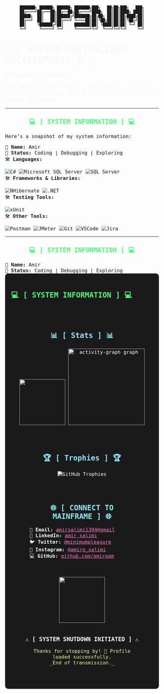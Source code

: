 <div align="center">

```
███████╗ ██████╗ ██████╗ ███████╗███╗   ██╗██╗███╗   ███╗
██╔════╝██╔═══██╗██╔══██╗██╔════╝████╗  ██║██║████╗ ████║
█████╗  ██║   ██║██████╔╝███████╗██╔██╗ ██║██║██╔████╔██║
██╔══╝  ██║   ██║██╔═══╝ ╚════██║██║╚██╗██║██║██║╚██╔╝██║
██║     ╚██████╔╝██║     ███████║██║ ╚████║██║██║ ╚═╝ ██║
╚═╝      ╚═════╝ ╚═╝     ╚══════╝╚═╝  ╚═══╝╚═╝╚═╝     ╚═╝
```

</div>
<h1 style="color:#f8f8f2; font-family:monospace; font-size:30px;">
👾 [ SYSTEM INITIALIZED SUCCESSFULLY ] 👾
</h1>
</div>
<dive>
  <p style="color: #f8f8f2; font-family:monospace; font-size:18px;text-align: left;">
  <strong>Greetings, Traveler! 👋</strong>
</p>
  <p style="color: #f8f8f2; font-family:monospace; font-size:18px;text-align: left;">
  I’m <strong>Amir</strong>, a coder with a passion for solving complex challenges and bringing retro vibes to modern solutions.
</p>
</dive>

---
<div align=center> <h2 style="color:#50fa7b; font-family:monospace; ">💻 [ SYSTEM INFORMATION ] 💻</h2></div>


  <p style="font-family:monospace; font-size:16px;">Here’s a snapshot of my system information:</p>

  <ul style="font-family:monospace; font-size:16px; list-style:none; padding:0;">
    <li>🔧 <strong>Name:</strong> Amir</li>
    <li>🚀 <strong>Status:</strong> Coding | Debugging | Exploring</li>
    <li>🛠️ <strong>Languages:</strong></li>
    <ul style="display: flex; flex-wrap: wrap; gap: 10px; list-style: none; padding: 0;">
      <li>
        <img src="https://img.shields.io/badge/-C%23-black?style=for-the-badge&logo=c-sharp&logoColor=white" alt="C#">
      </li>
      <li>
        <img src="https://img.shields.io/badge/-Microsoft%20SQL%20Server-black?style=for-the-badge&logo=microsoft-sql-server&logoColor=white" alt="Microsoft SQL Server">
      </li>
      <li>
        <img src="https://img.shields.io/badge/-SQL%20Server-black?style=for-the-badge&logo=microsoft-sql-server&logoColor=white" alt="SQL Server">
      </li>
    </ul>
    <li>🛠️ <strong>Frameworks & Libraries:</strong></li>
    <ul style="display: flex; flex-wrap: wrap; gap: 10px; list-style: none; padding: 0;">
      <li>
        <img src="https://img.shields.io/badge/-NHibernate-black?style=for-the-badge&logo=hibernate&logoColor=white" alt="NHibernate">
      </li>
      <li>
        <img src="https://img.shields.io/badge/-.NET-black?style=for-the-badge&logo=dotnet&logoColor=white" alt=".NET">
      </li>
    </ul>
    <li>🛠️ <strong>Testing Tools:</strong></li>
    <ul style="display: flex; flex-wrap: wrap; gap: 10px; list-style: none; padding: 0;">
        <img src="https://img.shields.io/badge/-xUnit-black?style=for-the-badge&logo=dotnet&logoColor=white" alt="xUnit">
      </li>
    </ul>
    <li>🛠️ <strong>Other Tools:</strong></li>
    <ul style="display: flex; flex-wrap: wrap; gap: 10px; list-style: none; padding: 0;">
      <li>
        <img src="https://img.shields.io/badge/-Postman-black?style=for-the-badge&logo=postman&logoColor=white" alt="Postman">
      </li>
      <li>
        <img src="https://img.shields.io/badge/-JMeter-black?style=for-the-badge&logo=apache-jmeter&logoColor=white" alt="JMeter">
      </li>
      <li>
        <img src="https://img.shields.io/badge/-Git-black?style=for-the-badge&logo=git&logoColor=white" alt="Git">
      </li>
      <li>
        <img src="https://img.shields.io/badge/-VSCode-black?style=for-the-badge&logo=visual-studio-code&logoColor=white" alt="VSCode">
      </li>
      <li>
        <img src="https://img.shields.io/badge/-Jira-black?style=for-the-badge&logo=jira&logoColor=white" alt="Jira">
      </li>
    </ul>
  </ul>
</div>


---

<div align="center">
  <h2 style="color:#50fa7b; font-family:monospace;">💻 [ SYSTEM INFORMATION ] 💻</h2>
</div>

<ul style="font-family:monospace; font-size:16px; list-style:none; padding:0;">
  <li>🔧 <strong>Name:</strong> Amir</li>
  <li>🚀 <strong>Status:</strong> Coding | Debugging | Exploring</li>
<div style="background-color:#1a1a1a; color:white; padding:20px; border-radius:10px;">

  <h2 style="color:#50fa7b; font-family:monospace;">💻 [ SYSTEM INFORMATION ] 💻</h2>


---

<div style="background-color:#1a1a1a; color:white; padding:20px; border-radius:10px;">
<div align="center">
  <h2 style="color:#8be9fd; font-family:monospace;">📊 [  Stats ] 📊 </h2>
</div>
<div align="center">
  <img src="https://github-readme-streak-stats.herokuapp.com/?user=amiroam&theme=radical&hide_border=true" height="150" />
  <img src="https://github-readme-activity-graph.vercel.app/graph?username=amiroam&radius=15&theme=nightowl&area=true&order=5&custom_title=My%20activity%20graph" height="250" alt="activity-graph graph"  />
</div>

---
<div style="background-color:#1a1a1a; color:white; padding:20px; border-radius:10px;">
<div align="center">
  <h2 style="color:#8be9fd; font-family:monospace;">🏆 [  Trophies ] 🏆</h2>
</div>

<div align="center">
  <img src="https://github-profile-trophy.vercel.app/?username=amiroam&theme=dracula&column=3&margin-w=15&margin-h=15" alt="GitHub Trophies" />
</div>

---

<div style="background-color:#1a1a1a; color:white; padding:20px; border-radius:10px;">
<div align="center">
  <h2 style="color:#8be9fd; font-family:monospace;">🌐 [ CONNECT TO MAINFRAME ] 🌐</h2>
</div>
<div>
  <ul style="font-family:monospace; font-size:16px; list-style:none; padding:0; margin:0;">
    <li>📧 <strong>Email:</strong> <a href="mailto:amirsalimi1394@gmail.com" style="color:#ff79c6;">amirsalimi1394@gmail</a></li>
    <li>💼 <strong>LinkedIn:</strong> <a href="https://www.linkedin.com/in/amir-salimi-58bb202b5" style="color:#ff79c6;">amir salimi</a></li>
    <li>🐦 <strong>Twitter:</strong> <a href="https://twitter.com/minimumpleasure" style="color:#ff79c6;">@minimumpleasure</a></li>
    <li>📸 <strong>Instagram:</strong> <a href="https://instagram.com/amiro_salimi" style="color:#ff79c6;">@amiro_salimi</a></li>
    <li>💻 <strong>GitHub:</strong> <a href="https://github.com/amiroam" style="color:#ff79c6;">github.com/amiroam</a></li>
  </ul>

</div>
</div>

---

<div align="center">
  <img src="https://media.giphy.com/media/26AHONQ79FdWZhAI0/giphy.gif" height="150" />
</div>

---

<div align="center">

### ⚠️ [ SYSTEM SHUTDOWN INITIATED ] ⚠️

<p style="color:#f1fa8c; font-family:monospace;">Thanks for stopping by! 💾 Profile loaded successfully.<br>
_End of transmission._</p>

</div>
